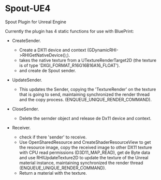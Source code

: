 # Spout-UE4
Spout Plugin for Unreal Engine

Currently the plugin has 4 static functions for use with BluePrint:

- CreateSender. 
	- Create a DX11 device and context (GDynamicRHI->RHIGetNativeDevice();).
	- takes the native texture from a UTextureRenderTarget2D (the texture is of type 'DXGI_FORMAT_R16G16B16A16_FLOAT').
	- and create de Spout sender.

- UpdateSender.
	- This updates the Sender, copying the 'TextureRender' on the texture that is going to send, maintaining synchronized the render thread and the copy process. (ENQUEUE_UNIQUE_RENDER_COMMAND).

- CloseSender.
	- Delete the sernder object and release de Dx11 device and context.

- Receiver.
	- check if there 'sender' to receive.
	- Use OpenSharedResource and CreateShaderResourceView to get the resource image, copy the received image to other DX11 texture with CPU read permissions (D3D11_MAP_READ), get de Byte data and use RHIUpdateTexture2D to update the texture of the Unreal material instance, maintaining synchronized the render thread (ENQUEUE_UNIQUE_RENDER_COMMAND).
	- Return a material with the texture.

